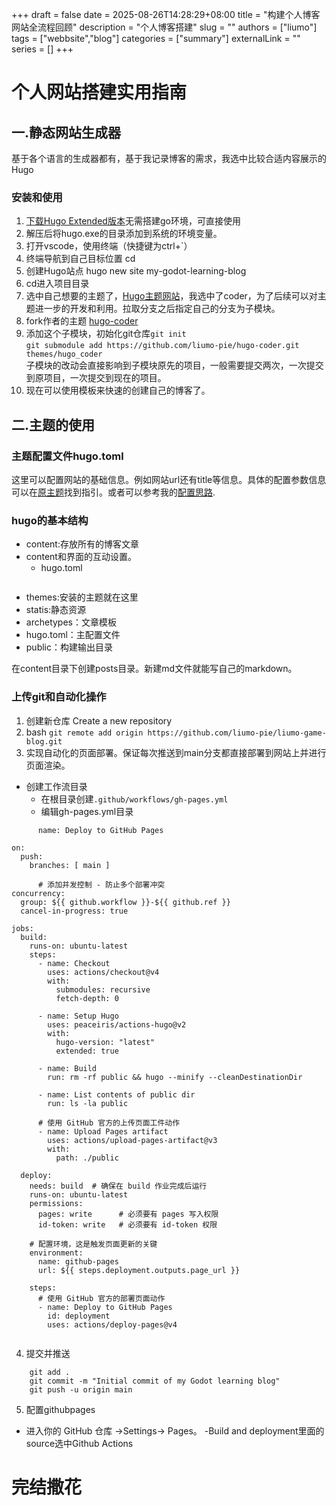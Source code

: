 +++
draft = false
date = 2025-08-26T14:28:29+08:00
title = "构建个人博客网站全流程回顾"
description = "个人博客搭建"
slug = ""
authors = ["liumo"]
tags = ["webbsite","blog"]
categories = ["summary"]
externalLink = ""
series = []
+++
# 个人网站搭建实用指南
## 一.静态网站生成器

基于各个语言的生成器都有，基于我记录博客的需求，我选中比较合适内容展示的Hugo  
### 安装和使用
1. [下载Hugo Extended版本](https://github.com/gohugoio/hugo/releases)无需搭建go环境，可直接使用
2. 解压后将hugo.exe的目录添加到系统的环境变量。
3. 打开vscode，使用终端（快捷键为ctrl+`）
4. 终端导航到自己目标位置 cd
5. 创建Hugo站点 hugo new site my-godot-learning-blog
6. cd进入项目目录
7. 选中自己想要的主题了，[Hugo主题网站](https://themes.gohugo.io/)，我选中了coder，为了后续可以对主题进一步的开发和利用。拉取分支之后指定自己的分支为子模块。
8. fork作者的主题 [hugo-coder](https://github.com/luizdepra/hugo-coder.git)
9. 添加这个子模块，初始化git仓库`git init`  
`git submodule add https://github.com/liumo-pie/hugo-coder.git themes/hugo_coder`  
子模块的改动会直接影响到子模块原先的项目，一般需要提交两次，一次提交到原项目，一次提交到现在的项目。
10. 现在可以使用模板来快速的创建自己的博客了。
    
## 二.主题的使用
### 主题配置文件hugo.toml
这里可以配置网站的基础信息。例如网站url还有title等信息。具体的配置参数信息可以在[原主题](https://github.com/luizdepra/hugo-coder/blob/main/docs/configurations.md)找到指引。或者可以参考我的[配置思路](https://liumo-pie.github.io/liumo-game-blog/content/posts/hugo_toml_value).

### hugo的基本结构
- content:存放所有的博客文章
 - content和界面的互动设置。
     - hugo.toml  
    ```

    ```
- themes:安装的主题就在这里
- statis:静态资源
- archetypes：文章模板
- hugo.toml：主配置文件
- public：构建输出目录
  
在content目录下创建posts目录。新建md文件就能写自己的markdown。

### 上传git和自动化操作
1. 创建新仓库 Create a new repository
2. bash 
   ```git remote add origin https://github.com/liumo-pie/liumo-game-blog.git```
3. 实现自动化的页面部署。保证每次推送到main分支都直接部署到网站上并进行页面渲染。
- 创建工作流目录
   - 在根目录创建`.github/workflows/gh-pages.yml`
   - 编辑gh-pages.yml目录  
```
      name: Deploy to GitHub Pages

on:
  push:
    branches: [ main ]

      # 添加并发控制 - 防止多个部署冲突
concurrency:
  group: ${{ github.workflow }}-${{ github.ref }}
  cancel-in-progress: true

jobs:
  build:
    runs-on: ubuntu-latest
    steps:
      - name: Checkout
        uses: actions/checkout@v4
        with:
          submodules: recursive
          fetch-depth: 0

      - name: Setup Hugo
        uses: peaceiris/actions-hugo@v2
        with:
          hugo-version: "latest"
          extended: true

      - name: Build
        run: rm -rf public && hugo --minify --cleanDestinationDir
      
      - name: List contents of public dir
        run: ls -la public
        
      # 使用 GitHub 官方的上传页面工件动作
      - name: Upload Pages artifact
        uses: actions/upload-pages-artifact@v3
        with:
          path: ./public

  deploy:
    needs: build  # 确保在 build 作业完成后运行
    runs-on: ubuntu-latest
    permissions:
      pages: write      # 必须要有 pages 写入权限
      id-token: write   # 必须要有 id-token 权限
    
    # 配置环境，这是触发页面更新的关键
    environment:
      name: github-pages
      url: ${{ steps.deployment.outputs.page_url }}
    
    steps:
      # 使用 GitHub 官方的部署页面动作
      - name: Deploy to GitHub Pages
        id: deployment
        uses: actions/deploy-pages@v4
  
```
4. 提交并推送
```
    git add .
    git commit -m "Initial commit of my Godot learning blog"
    git push -u origin main

```
5. 配置githubpages
- 进入你的 GitHub 仓库 ->Settings-> Pages。
-Build and deployment里面的source选中Github Actions
# 完结撒花